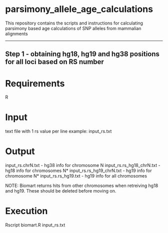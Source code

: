 # parsimony_allele_age_calculations
This repository contains the scripts and instructions for calculating parsimony based age calculations of SNP alleles from mammalian alignments

---
## Step 1 - obtaining hg18, hg19 and hg38 positions for all loci based on RS number

# Requirements
R 

# Input 
text file with 1 rs value per line
example: input_rs.txt

# Output
input_rs.chrN.txt - hg38 info for chromosome N
input_rs.rs_hg18_chrN.txt - hg18 info for chromosomes N*
input_rs.rs_hg19_chrN.txt - hg19 info for chromosome N*
input_rs.rs_hg19.txt - hg19 info for all chromosomes

NOTE: Biomart returns hits from other chromosomes when retreiving hg18 and hg19. These should be deleted before moving on.

# Execution
Rscript biomart.R input_rs.txt

